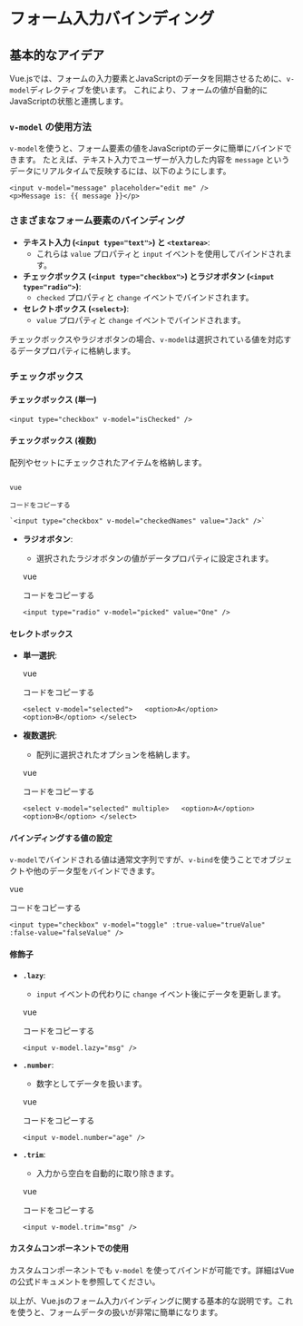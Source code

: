 # フォーム入力バインディング
## 基本的なアイデア
Vue.jsでは、フォームの入力要素とJavaScriptのデータを同期させるために、`v-model`ディレクティブを使います。
これにより、フォームの値が自動的にJavaScriptの状態と連携します。
### `v-model` の使用方法
`v-model`を使うと、フォーム要素の値をJavaScriptのデータに簡単にバインドできます。
たとえば、テキスト入力でユーザーが入力した内容を `message` というデータにリアルタイムで反映するには、以下のようにします。
```vue
<input v-model="message" placeholder="edit me" />
<p>Message is: {{ message }}</p>
```
### さまざまなフォーム要素のバインディング
- **テキスト入力 (`<input type="text">`) と `<textarea>`**:
	- これらは `value` プロパティと `input` イベントを使用してバインドされます。
- **チェックボックス (`<input type="checkbox">`) とラジオボタン (`<input type="radio">`)**:
    - `checked` プロパティと `change` イベントでバインドされます。
- **セレクトボックス (`<select>`)**:
    - `value` プロパティと `change` イベントでバインドされます。

チェックボックスやラジオボタンの場合、`v-model`は選択されている値を対応するデータプロパティに格納します。
### チェックボックス
#### チェックボックス (単一)
```vue
<input type="checkbox" v-model="isChecked" />
```

#### チェックボックス (複数)
配列やセットにチェックされたアイテムを格納します。
```

```
		
    vue
    
    コードをコピーする
    
    `<input type="checkbox" v-model="checkedNames" value="Jack" />`
    
- **ラジオボタン**:
    
    - 選択されたラジオボタンの値がデータプロパティに設定されます。
    
    vue
    
    コードをコピーする
    
    `<input type="radio" v-model="picked" value="One" />`
    

#### セレクトボックス

- **単一選択**:
    
    vue
    
    コードをコピーする
    
    `<select v-model="selected">   <option>A</option>   <option>B</option> </select>`
    
- **複数選択**:
    
    - 配列に選択されたオプションを格納します。
    
    vue
    
    コードをコピーする
    
    `<select v-model="selected" multiple>   <option>A</option>   <option>B</option> </select>`
    

#### バインディングする値の設定

`v-model`でバインドされる値は通常文字列ですが、`v-bind`を使うことでオブジェクトや他のデータ型をバインドできます。

vue

コードをコピーする

`<input type="checkbox" v-model="toggle" :true-value="trueValue" :false-value="falseValue" />`

#### 修飾子

- **`.lazy`**:
    
    - `input` イベントの代わりに `change` イベント後にデータを更新します。
    
    vue
    
    コードをコピーする
    
    `<input v-model.lazy="msg" />`
    
- **`.number`**:
    
    - 数字としてデータを扱います。
    
    vue
    
    コードをコピーする
    
    `<input v-model.number="age" />`
    
- **`.trim`**:
    
    - 入力から空白を自動的に取り除きます。
    
    vue
    
    コードをコピーする
    
    `<input v-model.trim="msg" />`
    

#### カスタムコンポーネントでの使用

カスタムコンポーネントでも `v-model` を使ってバインドが可能です。詳細はVueの公式ドキュメントを参照してください。

以上が、Vue.jsのフォーム入力バインディングに関する基本的な説明です。これを使うと、フォームデータの扱いが非常に簡単になります。